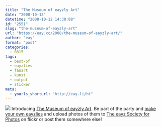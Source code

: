 ```yaml
---
title: "The Museum of eayzly Art"
date: "2008-10-12"
datetime: "2008-10-12 14:30:08"
id: "2551"
slug: "the-museum-of-eayzly-art"
url: "https://eay.cc/2008/the-museum-of-eayzly-art/"
author: "eay"
format: "post"
categories:
  - 0815
tags:
  - best-of
  - eayzlies
  - fanart
  - kunst
  - output
  - sticker
meta:
  - yourls_shorturl: "http://eay.li/ht"
---
```


[![](/uploads/2008/eayzlyart.jpg)](http://eay.cc/projekte/eayzlyart/) Introducing [The Museum of eayzly Art](http://eay.cc/projekte/eayzlyart/). Be part of the party and [make your own eayzlies](http://eay.cc/artikel/make_eayzlies/) and upload photos of them to [The eayz Society for Photos](http://www.flickr.com/groups/eayz/) on flickr or post them somewhere else!
